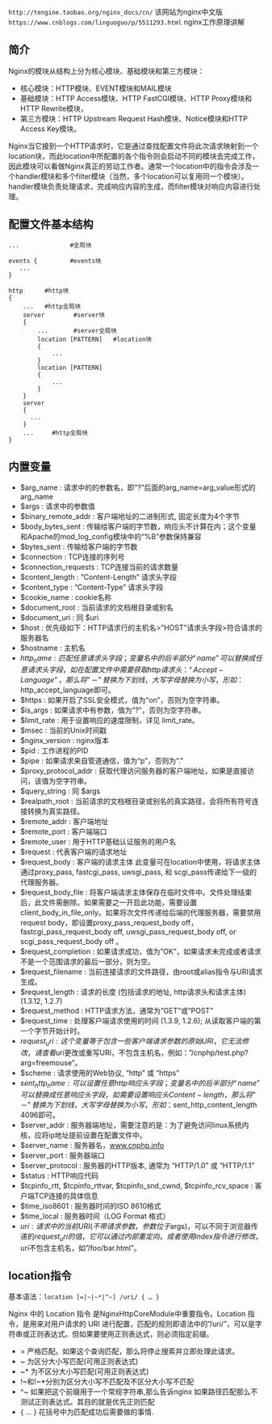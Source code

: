 `http://tengine.taobao.org/nginx_docs/cn/` 该网站为nginx中文版   
`https://www.cnblogs.com/linguoguo/p/5511293.html` nginx工作原理讲解

## 简介
Nginx的模块从结构上分为核心模块、基础模块和第三方模块：
- 核心模块：HTTP模块、EVENT模块和MAIL模块
- 基础模块：HTTP Access模块、HTTP FastCGI模块、HTTP Proxy模块和HTTP Rewrite模块，
- 第三方模块：HTTP Upstream Request Hash模块、Notice模块和HTTP Access Key模块。

Nginx当它接到一个HTTP请求时，它是通过查找配置文件将此次请求映射到一个location块，而此location中所配置的各个指令则会启动不同的模块去完成工作，因此模块可以看做Nginx真正的劳动工作者。通常一个location中的指令会涉及一个handler模块和多个filter模块（当然，多个location可以复用同一个模块）。handler模块负责处理请求，完成响应内容的生成，而filter模块对响应内容进行处理。

## 配置文件基本结构
```
...              #全局块

events {         #events块
   ...
}

http      #http块
{
    ...   #http全局块
    server        #server块
    { 
        ...       #server全局块
        location [PATTERN]   #location块
        {
            ...
        }
        location [PATTERN] 
        {
            ...
        }
    }
    server
    {
      ...
    }
    ...     #http全局块
}
```

## 内置变量
- $arg_name : 请求中的的参数名，即“?”后面的arg_name=arg_value形式的arg_name
- $args : 请求中的参数值
- $binary_remote_addr : 客户端地址的二进制形式, 固定长度为4个字节
- $body_bytes_sent : 传输给客户端的字节数，响应头不计算在内；这个变量和Apache的mod_log_config模块中的“%B”参数保持兼容
- $bytes_sent : 传输给客户端的字节数
- $connection : TCP连接的序列号
- $connection_requests : TCP连接当前的请求数量
- $content_length : “Content-Length” 请求头字段
- $content_type : “Content-Type” 请求头字段
- $cookie_name : cookie名称
- $document_root : 当前请求的文档根目录或别名
- $document_uri : 同 $uri
- $host : 优先级如下：HTTP请求行的主机名>”HOST”请求头字段>符合请求的服务器名
- $hostname : 主机名
- $http_name : 匹配任意请求头字段； 变量名中的后半部分“name”可以替换成任意请求头字段，如在配置文件中需要获取http请求头：“Accept-Language”，那么将“－”替换为下划线，大写字母替换为小写，形如：$http_accept_language即可。
- $https : 如果开启了SSL安全模式，值为“on”，否则为空字符串。
- $is_args : 如果请求中有参数，值为“?”，否则为空字符串。
- $limit_rate : 用于设置响应的速度限制，详见 limit_rate。
- $msec : 当前的Unix时间戳
- $nginx_version : nginx版本
- $pid : 工作进程的PID
- $pipe : 如果请求来自管道通信，值为“p”，否则为“.”
- $proxy_protocol_addr : 获取代理访问服务器的客户端地址，如果是直接访问，该值为空字符串。
- $query_string : 同 $args
- $realpath_root : 当前请求的文档根目录或别名的真实路径，会将所有符号连接转换为真实路径。
- $remote_addr : 客户端地址
- $remote_port : 客户端端口
- $remote_user : 用于HTTP基础认证服务的用户名
- $request : 代表客户端的请求地址
- $request_body : 客户端的请求主体
此变量可在location中使用，将请求主体通过proxy_pass, fastcgi_pass, uwsgi_pass, 和 scgi_pass传递给下一级的代理服务器。
- $request_body_file : 将客户端请求主体保存在临时文件中。文件处理结束后，此文件需删除。如果需要之一开启此功能，需要设置client_body_in_file_only。如果将次文件传递给后端的代理服务器，需要禁用request body，即设置proxy_pass_request_body off，fastcgi_pass_request_body off, uwsgi_pass_request_body off, or scgi_pass_request_body off 。
- $request_completion : 如果请求成功，值为”OK”，如果请求未完成或者请求不是一个范围请求的最后一部分，则为空。
- $request_filename : 当前连接请求的文件路径，由root或alias指令与URI请求生成。
- $request_length : 请求的长度 (包括请求的地址, http请求头和请求主体) (1.3.12, 1.2.7)
- $request_method : HTTP请求方法，通常为“GET”或“POST”
- $request_time : 处理客户端请求使用的时间 (1.3.9, 1.2.6); 从读取客户端的第一个字节开始计时。
- $request_uri : 这个变量等于包含一些客户端请求参数的原始URI，它无法修改，请查看$uri更改或重写URI，不包含主机名，例如：”/cnphp/test.php?arg=freemouse”。
- $scheme : 请求使用的Web协议, “http” 或 “https”
- $sent_http_name : 可以设置任意http响应头字段； 变量名中的后半部分“name”可以替换成任意响应头字段，如需要设置响应头Content-length，那么将“－”替换为下划线，大写字母替换为小写，形如：$sent_http_content_length 4096即可。
- $server_addr : 服务器端地址，需要注意的是：为了避免访问linux系统内核，应将ip地址提前设置在配置文件中。
- $server_name : 服务器名，www.cnphp.info
- $server_port : 服务器端口
- $server_protocol : 服务器的HTTP版本, 通常为 “HTTP/1.0” 或 “HTTP/1.1”
- $status : HTTP响应代码
- $tcpinfo_rtt, $tcpinfo_rttvar, $tcpinfo_snd_cwnd, $tcpinfo_rcv_space : 客户端TCP连接的具体信息
- $time_iso8601 : 服务器时间的ISO 8610格式 
- $time_local : 服务器时间（LOG Format 格式）
- $uri : 请求中的当前URI(不带请求参数，参数位于$args)，可以不同于浏览器传递的$request_uri的值，它可以通过内部重定向，或者使用index指令进行修改，$uri不包含主机名，如”/foo/bar.html”。

## location指令
基本语法：`location [=|~|~*|^~] /uri/ { … }` 

Nginx 中的 Location 指令 是NginxHttpCoreModule中重要指令。Location 指令，是用来对用户请求的 URI 进行配置，匹配的规则即语法中的”/uri/”，可以是字符串或正则表达式。但如果要使用正则表达式，则必须指定前缀。
- = 严格匹配。如果这个查询匹配，那么将停止搜索并立即处理此请求。
- ~ 为区分大小写匹配(可用正则表达式)
- ~* 为不区分大小写匹配(可用正则表达式)
- !~和!~*分别为区分大小写不匹配及不区分大小写不匹配
- ^~ 如果把这个前缀用于一个常规字符串,那么告诉nginx 如果路径匹配那么不测试正则表达式。其目的就是优先正则匹配
- { … } 花括号中为匹配成功后需要做的事情.